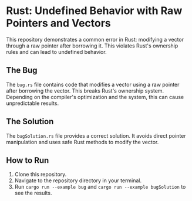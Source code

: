 # Rust: Undefined Behavior with Raw Pointers and Vectors

This repository demonstrates a common error in Rust: modifying a vector through a raw pointer after borrowing it. This violates Rust's ownership rules and can lead to undefined behavior.

## The Bug

The `bug.rs` file contains code that modifies a vector using a raw pointer after borrowing the vector.  This breaks Rust's ownership system. Depending on the compiler's optimization and the system, this can cause unpredictable results. 

## The Solution

The `bugSolution.rs` file provides a correct solution.  It avoids direct pointer manipulation and uses safe Rust methods to modify the vector. 

## How to Run

1. Clone this repository.
2. Navigate to the repository directory in your terminal.
3. Run `cargo run --example bug` and `cargo run --example bugSolution` to see the results.